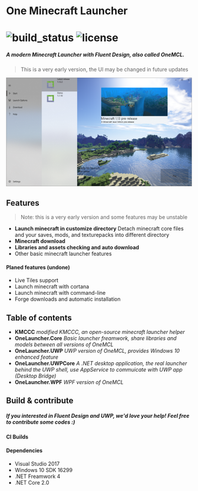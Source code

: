 # One Minecraft Launcher
![build_status](https://img.shields.io/vso/build/goodtimestudio/16ce7219-3172-4366-9651-60e37f4104dc/2.svg?style=flat-square)
![license](https://img.shields.io/github/license/mashape/apistatus.svg?style=flat-square)
===

##### A modern Minecraft Launcher with Fluent Design, also called *OneMCL*. 

> This is a very early version, the UI may be changed in future updates

![ui_early](https://raw.githubusercontent.com/GoodTimeStudio/OneMinecraftLauncher.NET/master/intro/ui_early.png)

## Features
> Note:  this is a very early version and some features may be unstable

- **Launch minecraft in customize directory**  Detach minecraft core files and your saves, mods, and texturepacks into different directory
- **Minecraft download**
- **Libraries and assets checking and auto download**
- Other basic minecraft launcher features

#### Planed features (undone)
- Live Tiles support
- Launch minecraft with cortana
- Launch minecraft with command-line
- Forge downloads and automatic installation

## Table of contents
- **KMCCC** *modified KMCCC, an open-source minecraft launcher helper*
- **OneLauncher.Core** *Basic launcher freamwork, share libraries and models between all versions of OneMCL*
- **OneLauncher.UWP** *UWP version of OneMCL, provides Windows 10 enhanced feature*
- **OneLauncher.UWPCore** *A .NET desktop application, the real launcher behind the UWP shell, use AppService to commuicate with UWP app (Desktop Bridge)*
- **OneLauncher.WPF** *WPF version of OneMCL*

## Build & contribute
##### If you interested in Fluent Design and UWP, we'd love your help! Feel free to contribute some codes :)
#### CI Builds
#### Dependencies
- Visual Studio 2017
- Windows 10 SDK 16299
- .NET Freamwork 4
- .NET Core 2.0
